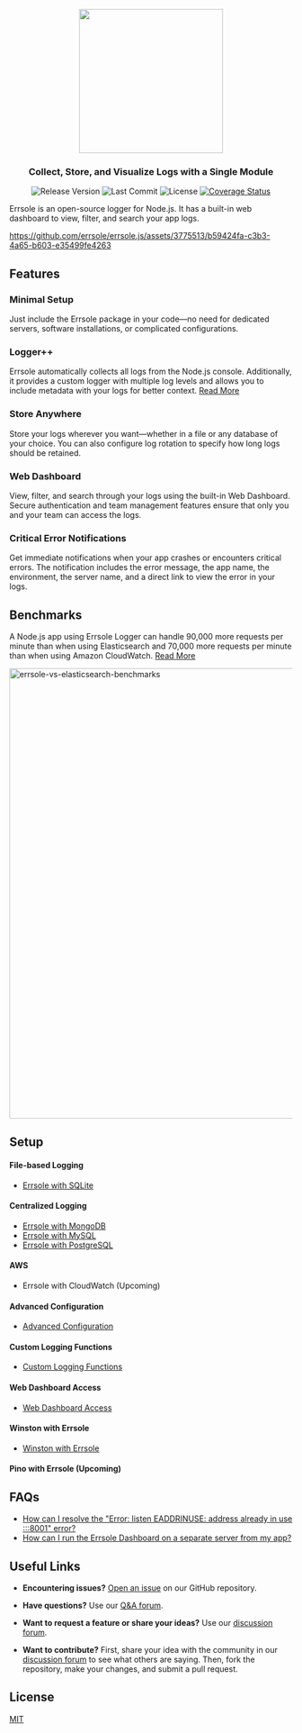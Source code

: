 <p align="center">
  <img src="https://github.com/errsole/errsole.js/assets/3775513/e7499016-cb28-488d-a47d-f1ba24804d2b" width="256"/>

  <h3 align="center">Collect, Store, and Visualize Logs with a Single Module</h3>

  <div align="center">
  <img src="https://img.shields.io/github/v/release/errsole/errsole.js" alt="Release Version" />
  <img src="https://img.shields.io/github/last-commit/errsole/errsole.js" alt="Last Commit" />
  <img src="https://img.shields.io/github/license/errsole/errsole.js" alt="License" />
  <a href="https://coveralls.io/github/errsole/errsole.js">
    <img src="https://coveralls.io/repos/github/errsole/errsole.js/badge.svg" alt="Coverage Status" />
  </a>
  </div>
</p>

Errsole is an open-source logger for Node.js. It has a built-in web dashboard to view, filter, and search your app logs.

https://github.com/errsole/errsole.js/assets/3775513/b59424fa-c3b3-4a65-b603-e35499fe4263

## Features

### Minimal Setup

Just include the Errsole package in your code—no need for dedicated servers, software installations, or complicated configurations.

### Logger++

Errsole automatically collects all logs from the Node.js console. Additionally, it provides a custom logger with multiple log levels and allows you to include metadata with your logs for better context. [Read More](https://github.com/errsole/errsole.js/blob/master/docs/custom-logging-functions.md)

### Store Anywhere

Store your logs wherever you want—whether in a file or any database of your choice. You can also configure log rotation to specify how long logs should be retained.

### Web Dashboard

View, filter, and search through your logs using the built-in Web Dashboard. Secure authentication and team management features ensure that only you and your team can access the logs.

### Critical Error Notifications

Get immediate notifications when your app crashes or encounters critical errors. The notification includes the error message, the app name, the environment, the server name, and a direct link to view the error in your logs.

## Benchmarks

A Node.js app using Errsole Logger can handle 90,000 more requests per minute than when using Elasticsearch and 70,000 more requests per minute than when using Amazon CloudWatch. [Read More](https://github.com/errsole/errsole.js/blob/master/docs/benchmarks.md)

<img src="https://github.com/user-attachments/assets/e193e016-a14a-46c1-92af-865b3be27df4" alt="errsole-vs-elasticsearch-benchmarks" width="800">

## Setup

#### File-based Logging

* [Errsole with SQLite](https://github.com/errsole/errsole.js/blob/master/docs/sqlite-storage.md)

#### Centralized Logging

* [Errsole with MongoDB](https://github.com/errsole/errsole.js/blob/master/docs/mongodb-storage.md)
* [Errsole with MySQL](https://github.com/errsole/errsole.js/blob/master/docs/mysql-storage.md)
* [Errsole with PostgreSQL](https://github.com/errsole/errsole.js/blob/master/docs/postgresql-storage.md)

#### AWS
* Errsole with CloudWatch (Upcoming)

#### Advanced Configuration

* [Advanced Configuration](https://github.com/errsole/errsole.js/blob/master/docs/advanced-configuration.md)

#### Custom Logging Functions

* [Custom Logging Functions](https://github.com/errsole/errsole.js/blob/master/docs/custom-logging-functions.md)

#### Web Dashboard Access

* [Web Dashboard Access](https://github.com/errsole/errsole.js/blob/master/docs/web-dashboard-access.md)

#### Winston with Errsole

* [Winston with Errsole](https://github.com/errsole/errsole.js/blob/master/docs/winston-errsole.md)

#### Pino with Errsole (Upcoming)

## FAQs

* [How can I resolve the "Error: listen EADDRINUSE: address already in use :::8001" error?](https://github.com/errsole/errsole.js/discussions/91)
* [How can I run the Errsole Dashboard on a separate server from my app?](https://github.com/errsole/errsole.js/discussions/113)

## Useful Links

* **Encountering issues?** [Open an issue](https://github.com/errsole/errsole.js/issues/new) on our GitHub repository.

* **Have questions?** Use our [Q&A forum](https://github.com/errsole/errsole.js/discussions/categories/q-a).

* **Want to request a feature or share your ideas?** Use our [discussion forum](https://github.com/errsole/errsole.js/discussions/categories/general).

* **Want to contribute?** First, share your idea with the community in our [discussion forum](https://github.com/errsole/errsole.js/discussions/categories/general) to see what others are saying. Then, fork the repository, make your changes, and submit a pull request.

## License

[MIT](https://github.com/errsole/errsole.js/blob/master/LICENSE)
